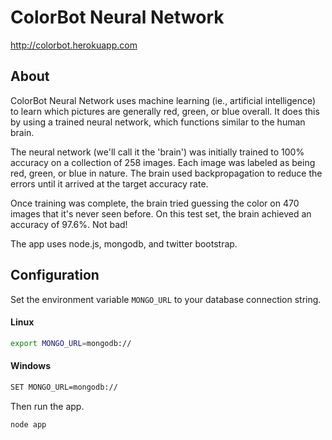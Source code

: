 ColorBot Neural Network
=======================

http://colorbot.herokuapp.com

## About

ColorBot Neural Network uses machine learning (ie., artificial intelligence) to learn which pictures are generally red, green, or blue overall. It does this by using a trained neural network, which functions similar to the human brain.

The neural network (we'll call it the 'brain') was initially trained to 100% accuracy on a collection of 258 images. Each image was labeled as being red, green, or blue in nature. The brain used backpropagation to reduce the errors until it arrived at the target accuracy rate.

Once training was complete, the brain tried guessing the color on 470 images that it's never seen before. On this test set, the brain achieved an accuracy of 97.6%. Not bad!

The app uses node.js, mongodb, and twitter bootstrap.

## Configuration

Set the environment variable `MONGO_URL` to your database connection string.

#### Linux
```bash
export MONGO_URL=mongodb://
```

#### Windows
```bash
SET MONGO_URL=mongodb://
```

Then run the app.

```bash
node app
```